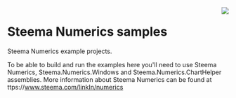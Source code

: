 <a href="https://www.steema.com/product/forms">
<img align="right" src="http://www.teechart.net/img/logos/teechart_forms.png">
</a>

Steema Numerics samples
========================

Steema Numerics example projects.

To be able to build and run the examples here you'll need to use Steema Numerics, Steema.Numerics.Windows and Steema.Numerics.ChartHelper assemblies. 
More information about Steema Numerics can be found at ttps://www.steema.com/linkIn/numerics


